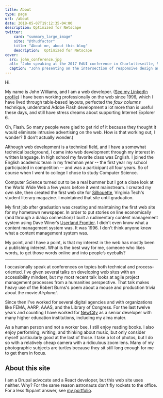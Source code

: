```yaml
---
title: About
type: page
url: /about
date: 2018-05-07T19:12:35-04:00
description: Optimized for Netscape
twitter:
    card: "summary_large_image"
    site: "@thudfactor"
    title: "About me, about this blog"
    description:  Optimized for Netscape
cover:
  src: john_conference.jpg
  alt: "John speaking at the 2017 EdUI conference in Charlottesville, Virginia"
  caption: "John presenting on the intersection of responsive design and accessibility (<a href=\"/2018/04/what-responsive-design-can-teach-us-about-accessiblity/\">see the related post</a>). Photo by Katie Gehrt."
---
```


Hi.

My name is John Williams, and I am a web developer. ([See my LinkedIn profile](https://www.linkedin.com/in/elfinjohn)) I have been working professionally on the web since 1996, which I have lived through table-based layouts, perfected the _faux columns_ technique, understand Adobe Flash development a lot more than is useful these days, and still have stress dreams about supporting Internet Explorer 6.

Oh, Flash. So many people were glad to get rid of it because they thought it would eliminate intrusive advertising on the web. How is that working out, I wonder? (I don't actually wonder.)

Although web development is a technical field, and I have a somewhat technical background, I came into web development through my interest in written language. In high school my favorite class was English. I joined the English academic team in my freshman year -- the first year my school participated in competition -- and was a participant all four years. So of course when I went to college I chose to study Computer Science. 

Computer Science turned out to be a real bummer but I got a close look at the World Wide Web a few years before it went mainstream. I created my own site, then created the first web site for [Silhouette](https://www.silhouette.collegemedia.com/), Virginia Tech's student literary magazine. I maintained that site until graduation. 

My first job after graduation was creating and maintaining the first web site for my hometown newspaper. In order to put stories on line economically (and through a dialup connection) I built a rudimentary content management system using Dave Winer’s [Userland Frontier](http://scripting.com/frontier/beginning/whatFrontierIs.html). I didn't even know what a content management system was. It was 1996. I don't think anyone knew what a content management system was.

My point, and I have a point, is that my interest in the web has mostly been a publishing interest. What is the best way for me, someone who likes words, to get those words online and into people’s eyeballs?

---

I occasionally speak at conferences on topics both technical and process-oriented. I've given several talks on developing web sites with an accessibility mindset, but my most recent talk looks at agile project management processes from a humanities perspective. That talk makes heavy use of the Robert Burns's poem about a mouse and production trivia about the movie _Airplane!_.

Since then I've worked for several digital agencies and with organizations like FEMA, AARP, AAAS, and the Library of Congress. For the last twelve years and counting I have worked for [NewCity](http://www.insidenewcity.com) as a senior developer with many higher education institutions, including my alma mater.

As a human person and not a worker bee, I still enjoy reading books. I also enjoy performing, writing, and thinking about music, but only consider myself particularly good at the last of those. I take a lot of photos, but I do so with a relatively cheap camera with a ridiculous zoom lens. Many of my photographic subjects are turtles because they sit still long enough for me to get them in focus.

## About this site

I am a Drupal advocate and a React developer, but this web site uses neither. Why? For the same reason astronauts don't fly rockets to the office. For a less flippant answer, see [my portfolio](/projects/filmhydra/).



